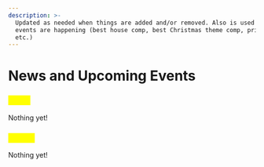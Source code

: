```yaml
---
description: >-
  Updated as needed when things are added and/or removed. Also is used for when
  events are happening (best house comp, best Christmas theme comp, pride comp,
  etc.)
---
```


# News and Upcoming Events

### <mark style="color:yellow;">News</mark>

Nothing yet!

### <mark style="color:yellow;">Events</mark>

Nothing yet!
